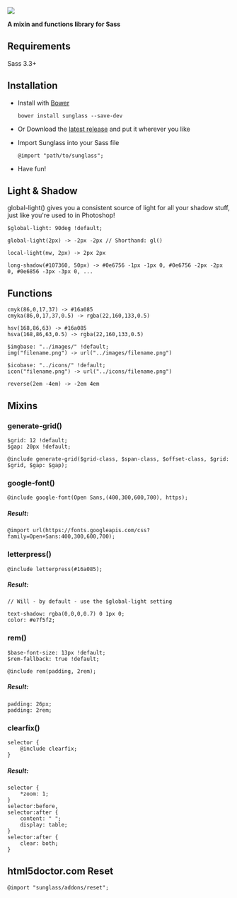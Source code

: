 ![](http://cdn.devatrox.de/img/sunglass-logo.png)

**A mixin and functions library for Sass**

## Requirements
Sass 3.3+

## Installation

* Install with [Bower](http://bower.io/)

    `bower install sunglass --save-dev`

* Or Download the [latest release](https://github.com/devatrox/jquery.responsive-menu/releases) and put it wherever you like

* Import Sunglass into your Sass file

    `@import "path/to/sunglass";`

* Have fun!

## Light & Shadow

global-light() gives you a consistent source of light for all your shadow stuff, just like you're used to in Photoshop!

    $global-light: 90deg !default;

    global-light(2px) -> -2px -2px // Shorthand: gl()

    local-light(nw, 2px) -> 2px 2px

    long-shadow(#107360, 50px) -> #0e6756 -1px -1px 0, #0e6756 -2px -2px 0, #0e6856 -3px -3px 0, ...

## Functions

    cmyk(86,0,17,37) -> #16a085
    cmyka(86,0,17,37,0.5) -> rgba(22,160,133,0.5)

    hsv(168,86,63) -> #16a085
    hsva(168,86,63,0.5) -> rgba(22,160,133,0.5)

    $imgbase: "../images/" !default;
    img("filename.png") -> url("../images/filename.png")

    $icobase: "../icons/" !default;
    icon("filename.png") -> url("../icons/filename.png")

    reverse(2em -4em) -> -2em 4em

## Mixins

### generate-grid()

    $grid: 12 !default;
    $gap: 20px !default;

    @include generate-grid($grid-class, $span-class, $offset-class, $grid: $grid, $gap: $gap);

### google-font()

    @include google-font(Open Sans,(400,300,600,700), https);

##### Result:

    @import url(https://fonts.googleapis.com/css?family=Open+Sans:400,300,600,700);

### letterpress()

    @include letterpress(#16a085);

##### Result:

    // Will - by default - use the $global-light setting

    text-shadow: rgba(0,0,0,0.7) 0 1px 0;
    color: #e7f5f2;

### rem()

    $base-font-size: 13px !default;
    $rem-fallback: true !default;

    @include rem(padding, 2rem);

##### Result:

    padding: 26px;
    padding: 2rem;

### clearfix()

    selector {
        @include clearfix;
    }

##### Result:

    selector {
        *zoom: 1;
    }
    selector:before,
    selector:after {
        content: " ";
        display: table;
    }
    selector:after {
        clear: both;
    }

## html5doctor.com Reset

    @import "sunglass/addons/reset";
